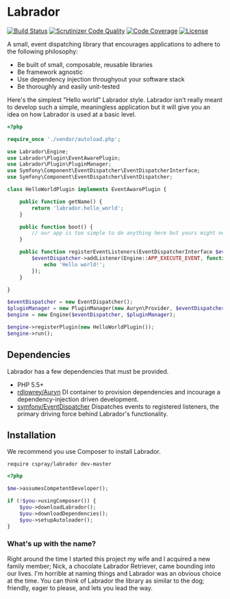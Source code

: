 # Labrador

[![Build Status](https://travis-ci.org/cspray/labrador.svg?branch=master)](https://travis-ci.org/cspray/labrador.svg?branch=master)
[![Scrutinizer Code Quality](https://scrutinizer-ci.com/g/cspray/labrador/badges/quality-score.png?b=master)](https://scrutinizer-ci.com/g/cspray/labrador/?branch=master)
[![Code Coverage](https://scrutinizer-ci.com/g/cspray/labrador/badges/coverage.png?b=master)](https://scrutinizer-ci.com/g/cspray/labrador/?branch=master)
[![License](https://poser.pugx.org/cspray/labrador/license.png)](https://packagist.org/packages/cspray/labrador)

A small, event dispatching library that encourages applications to adhere to the following philosophy:

- Be built of small, composable, reusable libraries
- Be framework agnostic
- Use dependency injection throughyout your software stack
- Be thoroughly and easily unit-tested

Here's the simplest "Hello world" Labrador style. Labrador isn't really meant to develop such a simple, meaningless application but it will give you an idea on how Labrador is used at a basic level.

```php
<?php

require_once './vendor/autoload.php';

use Labrador\Engine;
use Labrador\Plugin\EventAwarePlugin;
use Labrador\Plugin\PluginManager;
use Symfony\Component\EventDispatcher\EventDispatcherInterface;
use Symfony\Component\EventDispatcher\EventDispatcher;

class HelloWorldPlugin implements EventAwarePlugin {

    public function getName() {
        return 'labrador.hello_world';
    }

    public function boot() {
        // our app is too simple to do anything here but yours might not be
    }

    public function registerEventListeners(EventDispatcherInterface $eventDispatcher) {
        $eventDispatcher->addListener(Engine::APP_EXECUTE_EVENT, function() {
            echo 'Hello world!';
        });
    }

}

$eventDispatcher = new EventDispatcher();
$pluginManager = new PluginManager(new Auryn\Provider, $eventDispatcher);
$engine = new Engine($eventDispatcher, $pluginManager);

$engine->registerPlugin(new HelloWorldPlugin());
$engine->run();
```

## Dependencies

Labrador has a few dependencies that must be provided.

- PHP 5.5+
- [rdlowrey/Auryn](https://github.com/rdlowrey/Auryn) DI container to provision dependencies and incourage a dependency-injection driven development.
- [symfony/EventDispatcher](https://github.com/symfony/EventDispatcher) Dispatches events to registered listeners, the primary driving force behind Labrador's functionality.

## Installation

We recommend you use Composer to install Labrador.

`require cspray/labrador dev-master`

```php
<?php

$me->assumesCompetentDeveloper();

if (!$you->usingComposer()) {
    $you->downloadLabrador();
    $you->downloadDependencies();
    $you->setupAutoloader();
}
```

### What's up with the name?

Right around the time I started this project my wife and I acquired a new family member; Nick, a chocolate Labrador Retriever, came bounding into our lives. I'm horrible at naming things and Labrador was an obvious choice at the time. You can think of Labrador the library as similar to the dog; friendly, eager to please, and lets you lead the way.
